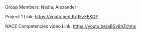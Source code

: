 Group Members: Nadia, Alexander

Project 1 Link: https://youtu.be/LKrREzFEKQY

NACE Competencies video Link: https://youtu.be/aBSv8nZctms
